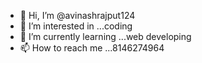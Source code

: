 - 👋 Hi, I’m @avinashrajput124
- 👀 I’m interested in ...coding
- 🌱 I’m currently learning ...web developing
- 📫 How to reach me ...8146274964

<!---
avinashrajput124/avinashrajput124 is a ✨ special ✨ repository because its `README.md` (this file) appears on your GitHub profile.
You can click the Preview link to take a look at your changes.
--->
